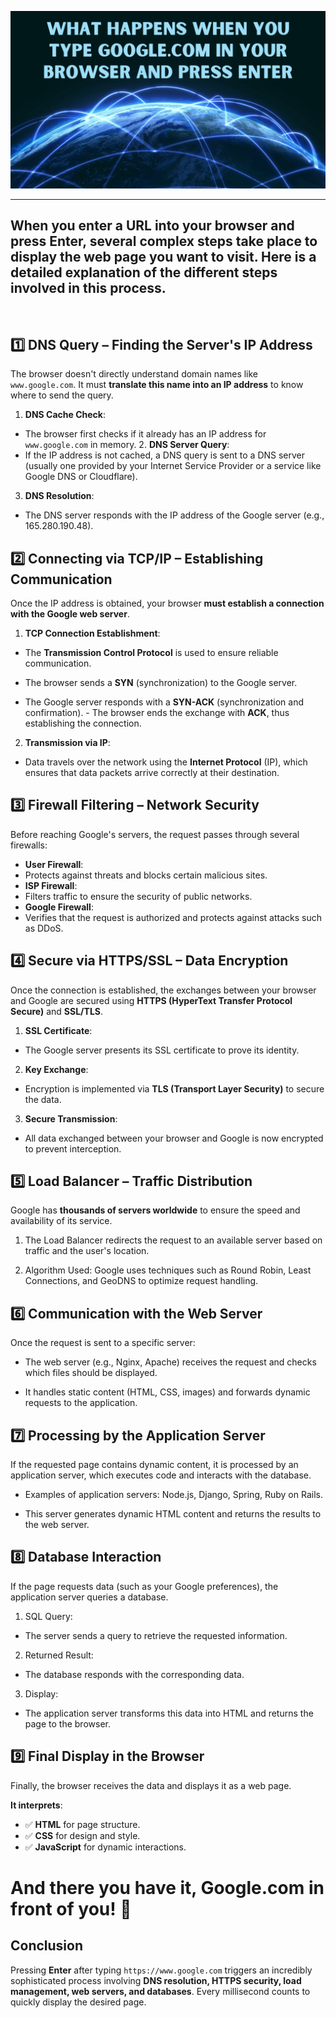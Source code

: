 
![illustration](image.png)

*************************

## **When you enter a URL into your browser and press Enter, several complex steps take place to display the web page you want to visit. Here is a detailed explanation of the different steps involved in this process.**

<br>

## **1️⃣ DNS Query – Finding the Server's IP Address**

The browser doesn't directly understand domain names like `www.google.com`. It must **translate this name into an IP address** to know where to send the query.

1. **DNS Cache Check**:
- The browser first checks if it already has an IP address for `www.google.com` in memory. 2. **DNS Server Query**:
- If the IP address is not cached, a DNS query is sent to a DNS server (usually one provided by your Internet Service Provider or a service like Google DNS or Cloudflare).
3. **DNS Resolution**:
- The DNS server responds with the IP address of the Google server (e.g., 165.280.190.48).

## **2️⃣ Connecting via TCP/IP – Establishing Communication**

Once the IP address is obtained, your browser **must establish a connection with the Google web server**.

1. **TCP Connection Establishment**:
- The **Transmission Control Protocol** is used to ensure reliable communication.

- The browser sends a **SYN** (synchronization) to the Google server.
- The Google server responds with a **SYN-ACK** (synchronization and confirmation). - The browser ends the exchange with **ACK**, thus establishing the connection.

2. **Transmission via IP**:
- Data travels over the network using the **Internet Protocol** (IP), which ensures that data packets arrive correctly at their destination.

## **3️⃣ Firewall Filtering – Network Security**

Before reaching Google's servers, the request passes through several firewalls:

- **User Firewall**:
- Protects against threats and blocks certain malicious sites.
- **ISP Firewall**:
- Filters traffic to ensure the security of public networks.
- **Google Firewall**:
- Verifies that the request is authorized and protects against attacks such as DDoS.

## **4️⃣ Secure via HTTPS/SSL – Data Encryption**

Once the connection is established, the exchanges between your browser and Google are secured using **HTTPS (HyperText Transfer Protocol Secure)** and **SSL/TLS**.

1. **SSL Certificate**:
- The Google server presents its SSL certificate to prove its identity.
2. **Key Exchange**:
- Encryption is implemented via **TLS (Transport Layer Security)** to secure the data.
3. **Secure Transmission**:
- All data exchanged between your browser and Google is now encrypted to prevent interception.

## **5️⃣ Load Balancer – Traffic Distribution**

Google has **thousands of servers worldwide** to ensure the speed and availability of its service.

1. The Load Balancer redirects the request to an available server based on traffic and the user's location.

2. Algorithm Used: Google uses techniques such as Round Robin, Least Connections, and GeoDNS to optimize request handling.

## 6️⃣ Communication with the Web Server

Once the request is sent to a specific server:

- The web server (e.g., Nginx, Apache) receives the request and checks which files should be displayed.

- It handles static content (HTML, CSS, images) and forwards dynamic requests to the application.

## 7️⃣ Processing by the Application Server

If the requested page contains dynamic content, it is processed by an application server, which executes code and interacts with the database.

- Examples of application servers: Node.js, Django, Spring, Ruby on Rails.

- This server generates dynamic HTML content and returns the results to the web server.

## 8️⃣ Database Interaction

If the page requests data (such as your Google preferences), the application server queries a database.

1. SQL Query:
- The server sends a query to retrieve the requested information.
2. Returned Result:
- The database responds with the corresponding data.
3. Display:
- The application server transforms this data into HTML and returns the page to the browser.

## 9️⃣ Final Display in the Browser

Finally, the browser receives the data and displays it as a web page.

**It interprets**:
- ✅ **HTML** for page structure.
- ✅ **CSS** for design and style.
- ✅ **JavaScript** for dynamic interactions.

# And there you have it, **Google.com** in front of you! 🚀

## **Conclusion**

Pressing **Enter** after typing `https://www.google.com` triggers an incredibly sophisticated process involving **DNS resolution, HTTPS security, load management, web servers, and databases**. Every millisecond counts to quickly display the desired page.